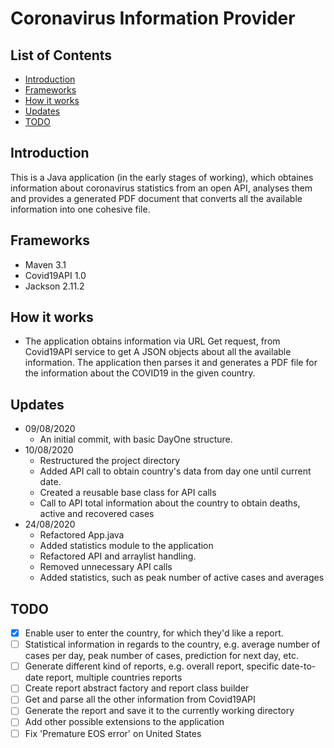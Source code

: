 # Coronavirus Information Provider

## List of Contents

- [ Introduction ](#introduction)
- [ Frameworks ](#frameworks)
- [ How it works ](#works)
- [ Updates ](#updates)
- [ TODO ](#todo)

<a name="introduction"></a>
## Introduction

This is a Java application (in the early stages of working), which obtaines information about coronavirus statistics from an open API, analyses them and provides a generated PDF document that converts all the available information into one cohesive file.

<a name="frameworks"></a>
## Frameworks 

- Maven 3.1
- Covid19API 1.0 
- Jackson 2.11.2

<a name="works"></a>
## How it works

- The application obtains information via URL Get request, from Covid19API service to get A JSON objects about all the available information. The application then parses it and generates a PDF file for the information about the COVID19 in the given country.

<a name="updates"></a>
## Updates

* 09/08/2020
    * An initial commit, with basic DayOne structure.
* 10/08/2020
    * Restructured the project directory
    * Added API call to obtain country's data from day one until current date.
    * Created a reusable base class for API calls
    * Call to API total information about the country to obtain deaths, active and recovered cases
* 24/08/2020
    * Refactored App.java 
    * Added statistics module to the application
    * Refactored API and arraylist handling. 
    * Removed unnecessary API calls
    * Added statistics, such as peak number of active cases and averages

<a name="todo"></a>
## TODO

- [X] Enable user to enter the country, for which they'd like a report.
- [ ] Statistical information in regards to the country, e.g. average number of cases per day, peak number of cases, prediction for next day, etc.
- [ ] Generate different kind of reports, e.g. overall report, specific date-to-date report, multiple countries reports
- [ ] Create report abstract factory and report class builder
- [ ] Get and parse all the other information from Covid19API
- [ ] Generate the report and save it to the currently working directory
- [ ] Add other possible extensions to the application 
- [ ] Fix 'Premature EOS error' on United States
